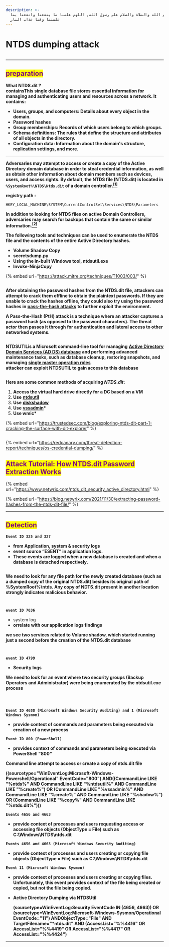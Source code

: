 ```yaml
---
description: >-
  بسم الله والصلاة والسلام على رسول الله, اللهم علمنا ما ينفعنا وانفعنا بما
  علمتنا وقنا عذاب النار
---
```


# NTDS dumping attack

<figure><img src="../.gitbook/assets/1713556290523.jpg" alt=""><figcaption></figcaption></figure>

***

## <mark style="color:purple;">preparation</mark>&#x20;

**What NTDS.dit ?**\
&#x20;**containsThis single database file stores essential information for managing and authenticating users and resources across a network. It contains:**&#x20;

* **Users, groups, and computers: Details about every object in the domain.**
* **Password hashes**
* **Group memberships: Records of which users belong to which groups.**
* **Schema definitions: The rules that define the structure and attributes of all objects in the directory.**
* **Configuration data: Information about the domain's structure, replication settings, and more.**&#x20;

***

**Adversaries may attempt to access or create a copy of the Active Directory domain database in order to steal credential information, as well as obtain other information about domain members such as devices, users, and access rights. By default, the NTDS file (NTDS.dit) is located in `%SystemRoot%\NTDS\Ntds.dit` of a domain controller.**[<sup>**\[1\]**</sup>](https://en.wikipedia.org/wiki/Active_Directory)

**registry path :**&#x20;

```
HKEY_LOCAL_MACHINE\SYSTEM\CurrentControlSet\Services\NTDS\Parameters
```

**In addition to looking for NTDS files on active Domain Controllers, adversaries may search for backups that contain the same or similar information.**[<sup>**\[2\]**</sup>](http://adsecurity.org/?p=1275)

**The following tools and techniques can be used to enumerate the NTDS file and the contents of the entire Active Directory hashes.**

* **Volume Shadow Copy**
* **secretsdump.py**
* **Using the in-built Windows tool, ntdsutil.exe**
* **Invoke-NinjaCopy**

{% embed url="https://attack.mitre.org/techniques/T1003/003/" %}

<figure><img src="../.gitbook/assets/Screenshot 2025-10-05 at 10-57-22 OS Credential Dumping NTDS Sub-technique T1003.003 - Enterprise MITRE ATT&#x26;CK®.png" alt=""><figcaption></figcaption></figure>

**After obtaining the password hashes from the NTDS.dit file, attackers can attempt to crack them offline to obtain the plaintext passwords. If they are unable to crack the hashes offline, they could also try using the password hashes in** [**pass-the-hash attacks**](https://academy.hackthebox.com/course/preview/password-attacks) **to further exploit the environment.**

**A Pass-the-Hash (PtH) attack is a technique where an attacker captures a password hash (as opposed to the password characters). The threat actor then passes it through for authentication and lateral access to other networked systems.**

<figure><img src="../.gitbook/assets/1_47PwbJ-KnIdHj7NWYafmvQ.png" alt=""><figcaption></figcaption></figure>

**NTDSUTILis a Microsoft command-line tool for managing** [**Active Directory Domain Services (AD DS) database**](https://www.google.com/search?client=firefox-b-d\&sca_esv=efbb7c509a58d99b\&sxsrf=AE3TifPZ65_nlw3bvnyC-U7vU_KObrvokA%3A1759651369210\&q=Active+Directory+Domain+Services+%28AD+DS%29+database\&source=lnms\&fbs=AIIjpHxU7SXXniUZfeShr2fp4giZ1Y6MJ25_tmWITc7uy4KIeoJTKjrFjVxydQWqI2NcOhYPURIv2wPgv_w_sE_0Sc6QqqU7k8cSQndc5mTXCIWHa_uc-TjDJYRtLl-RKXlVOTL5mI-WiiglTJRFGvAEXXnfWyfSz0RcKTdc0SVijutDrGKDjzC7BDwXiykPpSqg3pwIolHdg3emZvghVVSMs5T2veRtSA\&sa=X\&ved=2ahUKEwjHs42vzIyQAxWNVaQEHTWBIHIQgK4QegQIARAC\&biw=1485\&bih=711\&dpr=1.25\&mstk=AUtExfDLiipAQh7xSIma1SrCgKkpA21WUX53WAP1fG0DRiZY87gdyZd6T9tvnE7AIu-tzrZIzdidAN2hfz5kUFxJ1OLz07Be4doY6fC_SL9lWBvwm5gi93fv5DWVkLk9IPjpAhVTi44w4YgWVIldszOpEaNw2zEyPI2cePvnB9nLMAvSdPy7p212TexhgDYRmkt-2S2h1FWVU3cK_N8fwDesdIYmFAG9Pq7050vbzlaE3eq9g6teXlxEY4aWylI8T-eo0HNZdr1VHiUkmujRTEUL9Fyu0nwuHai2Wz8IulN1weZulw\&csui=3) **and performing advanced maintenance tasks, such as database cleanup, restoring snapshots, and managing** [**single master operation roles**](https://www.google.com/search?client=firefox-b-d\&sca_esv=efbb7c509a58d99b\&sxsrf=AE3TifPZ65_nlw3bvnyC-U7vU_KObrvokA%3A1759651369210\&q=single+master+operation+roles\&source=lnms\&fbs=AIIjpHxU7SXXniUZfeShr2fp4giZ1Y6MJ25_tmWITc7uy4KIeoJTKjrFjVxydQWqI2NcOhYPURIv2wPgv_w_sE_0Sc6QqqU7k8cSQndc5mTXCIWHa_uc-TjDJYRtLl-RKXlVOTL5mI-WiiglTJRFGvAEXXnfWyfSz0RcKTdc0SVijutDrGKDjzC7BDwXiykPpSqg3pwIolHdg3emZvghVVSMs5T2veRtSA\&sa=X\&ved=2ahUKEwjHs42vzIyQAxWNVaQEHTWBIHIQgK4QegQIARAD\&biw=1485\&bih=711\&dpr=1.25\&mstk=AUtExfDLiipAQh7xSIma1SrCgKkpA21WUX53WAP1fG0DRiZY87gdyZd6T9tvnE7AIu-tzrZIzdidAN2hfz5kUFxJ1OLz07Be4doY6fC_SL9lWBvwm5gi93fv5DWVkLk9IPjpAhVTi44w4YgWVIldszOpEaNw2zEyPI2cePvnB9nLMAvSdPy7p212TexhgDYRmkt-2S2h1FWVU3cK_N8fwDesdIYmFAG9Pq7050vbzlaE3eq9g6teXlxEY4aWylI8T-eo0HNZdr1VHiUkmujRTEUL9Fyu0nwuHai2Wz8IulN1weZulw\&csui=3)\
**attacker can exploit NTDSUTIL to gain access to this database**

<figure><img src="../.gitbook/assets/untitled-1.png" alt=""><figcaption></figcaption></figure>

**Here are some common methods of acquiring&#x20;**_**NTDS.dit**_**:**

1. **Access the virtual hard drive directly for a DC based on a VM**
2. **Use** [**ntdsutil**](https://learn.microsoft.com/en-us/previous-versions/windows/it-pro/windows-server-2012-r2-and-2012/cc753343\(v=ws.11\))
3. **Use** [**diskshadow**](https://learn.microsoft.com/en-us/windows-server/administration/windows-commands/diskshadow)
4. **Use** [**vssadmin**](https://learn.microsoft.com/en-us/windows-server/administration/windows-commands/vssadmin)**\***
5. **Use wmic\***

{% embed url="https://trustedsec.com/blog/exploring-ntds-dit-part-1-cracking-the-surface-with-dit-explorer" %}

<figure><img src="../.gitbook/assets/Screenshot 2025-10-05 at 11-34-50 OS Credential Dumping - Red Canary Threat Detection Report.png" alt=""><figcaption></figcaption></figure>

{% embed url="https://redcanary.com/threat-detection-report/techniques/os-credential-dumping/" %}



## <mark style="color:purple;">**Attack Tutorial: How NTDS.dit Password Extraction Works**</mark>

{% embed url="https://www.netwrix.com/ntds_dit_security_active_directory.html" %}

{% embed url="https://blog.netwrix.com/2021/11/30/extracting-password-hashes-from-the-ntds-dit-file/" %}

***

## <mark style="color:purple;">**Detection**</mark> <a href="#mcetoc_1i6eoeekd77" id="mcetoc_1i6eoeekd77"></a>

**`Event ID 325 and 327`**

* **from Application, system & security logs**&#x20;
* **event source “ESENT” in application logs.**
* **These events are logged when a new database is created and when a database is detached respectively.**

<figure><img src="../.gitbook/assets/3IURRM2RSbVCwyN2S6uB6maq1hnDpSSj.png" alt=""><figcaption></figcaption></figure>

**We need to look for any file path for the newly created database (such as a dumped copy of the original NTDS.dit) besides its original path of %SystemRoot%\ntds. Any copy of NDTS.dit present in another location strongly indicates malicious behavior.**

<figure><img src="../.gitbook/assets/iQ3uMZUAvlLn1RzlGFcFpIVlemB8j3QJ.png" alt=""><figcaption></figcaption></figure>

<figure><img src="../.gitbook/assets/eMU7bf5V2yxXt6XT1AOZoO3a9yHJabJq.png" alt=""><figcaption></figcaption></figure>

**`event ID 7036`**

* system log
* **orrelate with our application logs findings**

**we see two services related to Volume shadow, which started running just a second before the creation of the NTDS.dit database**

<div><figure><img src="../.gitbook/assets/oBNgv6jHsVVghDJ6hj1DUDDN5tyVUNRd.png" alt=""><figcaption></figcaption></figure> <figure><img src="../.gitbook/assets/75zsF7AJuAbRORKr5l0OzonTZncDmM7r.png" alt=""><figcaption></figcaption></figure></div>

**`event ID 4799`**

* **Security logs**

**We need to look for an event where two security groups (Backup Operators and Administrator) were being enumerated by the ntdsutil.exe process**

<div><figure><img src="../.gitbook/assets/RNJ4oowM5sX9nQC9C76Pcw9N9mtqyjo2.png" alt=""><figcaption></figcaption></figure> <figure><img src="../.gitbook/assets/kDXevyt4I2DOyauaRrPICBTuVGeEdKVX.png" alt=""><figcaption></figcaption></figure></div>

<figure><img src="../.gitbook/assets/UwOL5WzSmuj7WTx6hF3wL4aauMofpdK2.png" alt=""><figcaption></figcaption></figure>

**`Event ID 4688 (Microsoft Windows Security Auditing) and 1 (Microsoft Windows Sysmon)`**

* **provide context of commands and parameters being executed via creation of a new process**

**`Event ID 800 (PowerShell)`**

* **provides context of commands and parameters being executed via PowerShell "800"**

**Command line attempt to access or create a copy of ntds.dit file**

**((sourcetype="WinEventLog:Microsoft-Windows-Powershell/Operational" EventCode="800") AND((CommandLine LIKE "%ntds%" AND CommandLine LIKE "%ntdsutil%" AND CommandLine LIKE "%create%") OR (CommandLine LIKE "%vssadmin%" AND CommandLine LIKE "%create%" AND CommandLine LIKE "%shadow%") OR (CommandLine LIKE "%copy%" AND CommandLine LIKE "%ntds.dit%")))**

**`Events 4656 and 4663`**&#x20;

* **provide context of processes and users requesting access or accessing file objects (ObjectType = File) such as C:\Windows\NTDS\ntds.dit**

**`Events 4656 and 4663 (Microsoft Windows Security Auditing)`**

* &#x20;**provide context of processes and users creating or copying file objects (ObjectType = File) such as C:\Windows\NTDS\ntds.dit**

**`Event 11 (Microsoft Windows Sysmon)`**

* &#x20;**provide context of processes and users creating or copying files. Unfortunately, this event provides context of the file being created or copied, but not the file being copied.**
*   **Active Directory Dumping via NTDSUtil**

    **(sourcetype=WinEventLog:Security EventCode IN (4656, 4663)) OR (sourcetype=WinEventLog:Microsoft-Windows-Sysmon/Operational EventCode="11") ANDObjectType="File" AND TargetFilename="\*ntds.dit" AND (AccessList="%%4416" OR AccessList="%%4419" OR AccessList="%%4417" OR AccessList="%%4424")**

***
